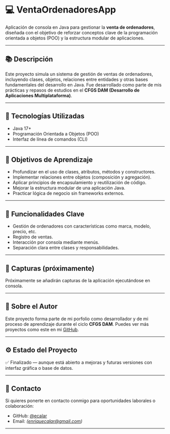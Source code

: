 # 💻 VentaOrdenadoresApp

Aplicación de consola en Java para gestionar la **venta de ordenadores**, diseñada con el objetivo de reforzar conceptos clave de la programación orientada a objetos (POO) y la estructura modular de aplicaciones.

---

## 📚 Descripción

Este proyecto simula un sistema de gestión de ventas de ordenadores, incluyendo clases, objetos, relaciones entre entidades y otras bases fundamentales del desarrollo en Java. Fue desarrollado como parte de mis prácticas y repasos de estudios en el **CFGS DAM (Desarrollo de Aplicaciones Multiplataforma)**.

---

## 🚀 Tecnologías Utilizadas

- Java 17+
- Programación Orientada a Objetos (POO)
- Interfaz de línea de comandos (CLI)

---

## 🎯 Objetivos de Aprendizaje

- Profundizar en el uso de clases, atributos, métodos y constructores.
- Implementar relaciones entre objetos (composición y agregación).
- Aplicar principios de encapsulamiento y reutilización de código.
- Mejorar la estructura modular de una aplicación Java.
- Practicar lógica de negocio sin frameworks externos.

---

## 🧩 Funcionalidades Clave

- Gestión de ordenadores con características como marca, modelo, precio, etc.
- Registro de ventas.
- Interacción por consola mediante menús.
- Separación clara entre clases y responsabilidades.

---

## 📸 Capturas (próximamente)

Próximamente se añadirán capturas de la aplicación ejecutándose en consola.

---

## 🧠 Sobre el Autor

Este proyecto forma parte de mi porfolio como desarrollador y de mi proceso de aprendizaje durante el ciclo **CFGS DAM**. Puedes ver más proyectos como este en mi [GitHub](https://github.com/ecalar).

---

## ⚙️ Estado del Proyecto

✅ Finalizado — aunque está abierto a mejoras y futuras versiones con interfaz gráfica o base de datos.

---

## 📩 Contacto

Si quieres ponerte en contacto conmigo para oportunidades laborales o colaboración:

- GitHub: [@ecalar](https://github.com/ecalar)
- Email: *(enriquecalar@gmail.com)*

---


